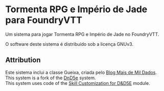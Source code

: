 # Tormenta RPG e Império de Jade para FoundryVTT

Um sistema para jogar Tormenta RPG e Império de Jade no FoundryVTT.

O software deste sistema é distribuído sob a licença GNUv3.

## Attribution

Este sistema inclui a classe Gueixa, criada pelo [Blog Mais de Mil Dados](http://maisdemildados.blogspot.com/2020/05/nova-classe-imperio-de-jade-gueixa-com.html).
This system is a fork of the [DnD5e](https://gitlab.com/foundrynet/dnd5e) system.  
This system uses code of the [Skill Customization for D&D5E](https://github.com/schultzcole/FVTT-Skill-Customization-5e) module.
